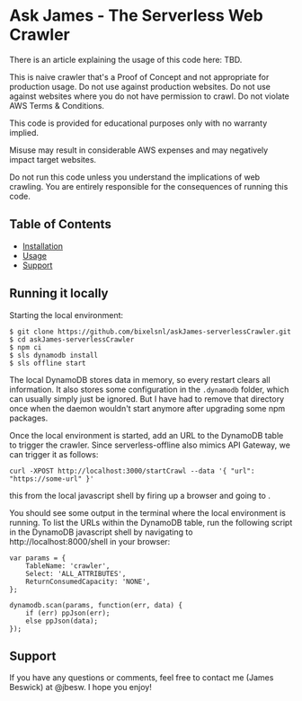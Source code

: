 # Ask James - The Serverless Web Crawler

There is an article explaining the usage of this code here: TBD.

This is naive crawler that's a Proof of Concept and not appropriate for production usage. Do not use against production websites. Do not use against websites where you do not have permission to crawl. Do not violate AWS Terms & Conditions.

This code is provided for educational purposes only with no warranty implied.

Misuse may result in considerable AWS expenses and may negatively impact target websites.

Do not run this code unless you understand the implications of web crawling. You are entirely responsible for the consequences of running this code.

## Table of Contents

- [Installation](#installation)
- [Usage](#usage)
- [Support](#support)

## Running it locally

Starting the local environment:

```
$ git clone https://github.com/bixelsnl/askJames-serverlessCrawler.git
$ cd askJames-serverlessCrawler
$ npm ci
$ sls dynamodb install
$ sls offline start
```

The local DynamoDB stores data in memory, so every restart clears all information. It also stores some
configuration in the `.dynamodb` folder, which can usually simply just be ignored. But I have had to remove
that directory once when the daemon wouldn't start anymore after upgrading some npm packages.

Once the local environment is started, add an URL to the DynamoDB table to trigger the crawler. Since
serverless-offline also mimics API Gateway, we can trigger it as follows:

```
curl -XPOST http://localhost:3000/startCrawl --data '{ "url": "https://some-url" }'
```


this from the local javascript shell by firing up a browser and going to  .


You should see some output in the terminal where the local environment is running. To list the URLs within
the DynamoDB table, run the following script in the DynamoDB javascript shell by navigating to
http://localhost:8000/shell in your browser:

```
var params = {
    TableName: 'crawler',
    Select: 'ALL_ATTRIBUTES',
    ReturnConsumedCapacity: 'NONE',
};

dynamodb.scan(params, function(err, data) {
    if (err) ppJson(err);
    else ppJson(data);
});
```

## Support

If you have any questions or comments, feel free to contact me (James Beswick) at @jbesw. I hope you enjoy!
